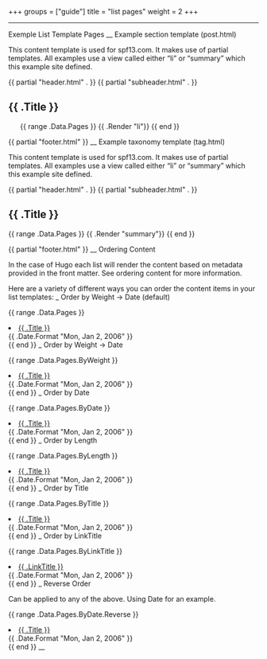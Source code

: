 +++
groups = ["guide"]
title = "list pages"
weight = 2
+++

_______________________________________________________________________________________________________
Exemple List Template Pages
__
Example section template (post.html)

This content template is used for spf13.com. It makes use of partial templates. All examples use a view called either “li” or “summary” which this example site defined.

{{ partial "header.html" . }}
{{ partial "subheader.html" . }}

<section id="main">
  <div>
   <h1 id="title">{{ .Title }}</h1>
        <ul id="list">
            {{ range .Data.Pages }}
                {{ .Render "li"}}
            {{ end }}
        </ul>
  </div>
</section>

{{ partial "footer.html" }}
__
Example taxonomy template (tag.html)

This content template is used for spf13.com. It makes use of partial templates. All examples use a view called either “li” or “summary” which this example site defined.

{{ partial "header.html" . }}
{{ partial "subheader.html" . }}

<section id="main">
  <div>
   <h1 id="title">{{ .Title }}</h1>
    {{ range .Data.Pages }}
        {{ .Render "summary"}}
    {{ end }}
  </div>
</section>

{{ partial "footer.html" }}
__
Ordering Content

In the case of Hugo each list will render the content based on metadata provided in the front matter. See ordering content for more information.

Here are a variety of different ways you can order the content items in your list templates:
_
Order by Weight -> Date (default)

{{ range .Data.Pages }}
<li>
<a href="{{ .Permalink }}">{{ .Title }}</a>
<div class="meta">{{ .Date.Format "Mon, Jan 2, 2006" }}</div>
</li>
{{ end }}
_
Order by Weight -> Date

{{ range .Data.Pages.ByWeight }}
<li>
<a href="{{ .Permalink }}">{{ .Title }}</a>
<div class="meta">{{ .Date.Format "Mon, Jan 2, 2006" }}</div>
</li>
{{ end }}
_
Order by Date

{{ range .Data.Pages.ByDate }}
<li>
<a href="{{ .Permalink }}">{{ .Title }}</a>
<div class="meta">{{ .Date.Format "Mon, Jan 2, 2006" }}</div>
</li>
{{ end }}
_
Order by Length

{{ range .Data.Pages.ByLength }}
<li>
<a href="{{ .Permalink }}">{{ .Title }}</a>
<div class="meta">{{ .Date.Format "Mon, Jan 2, 2006" }}</div>
</li>
{{ end }}
_
Order by Title

{{ range .Data.Pages.ByTitle }}
<li>
<a href="{{ .Permalink }}">{{ .Title }}</a>
<div class="meta">{{ .Date.Format "Mon, Jan 2, 2006" }}</div>
</li>
{{ end }}
_
Order by LinkTitle

{{ range .Data.Pages.ByLinkTitle }}
<li>
<a href="{{ .Permalink }}">{{ .LinkTitle }}</a>
<div class="meta">{{ .Date.Format "Mon, Jan 2, 2006" }}</div>
</li>
{{ end }}
_
Reverse Order

Can be applied to any of the above. Using Date for an example.

{{ range .Data.Pages.ByDate.Reverse }}
<li>
<a href="{{ .Permalink }}">{{ .Title }}</a>
<div class="meta">{{ .Date.Format "Mon, Jan 2, 2006" }}</div>
</li>
{{ end }}
__



